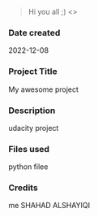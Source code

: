 >Hi you all ;)
<<second update >>
### Date created
2022-12-08
### Project Title
My awesome project
### Description
udacity project
### Files used
python filee
### Credits
me
SHAHAD ALSHAYIQI